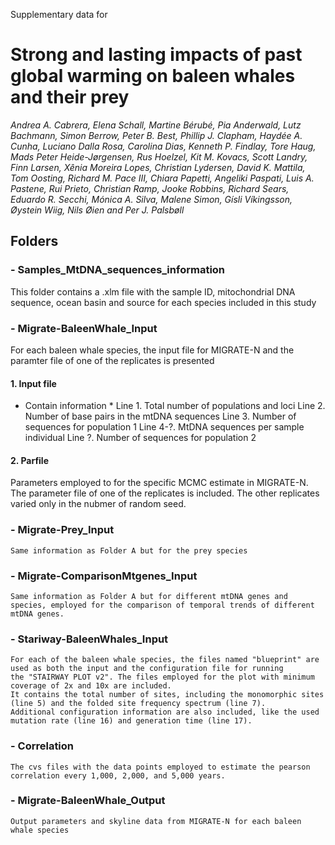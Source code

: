 Supplementary data for
# Strong and lasting impacts of past global warming on baleen whales and their prey

*Andrea A. Cabrera, Elena Schall, Martine Bérubé, Pia Anderwald, Lutz Bachmann, Simon Berrow, Peter B. Best, Phillip J. Clapham, Haydée A. Cunha, Luciano Dalla Rosa, Carolina Dias, Kenneth P. Findlay, Tore Haug, Mads Peter Heide-Jørgensen, Rus Hoelzel, Kit M. Kovacs, Scott Landry, Finn Larsen, Xênia Moreira Lopes, Christian Lydersen, David K. Mattila, Tom Oosting, Richard M. Pace III, Chiara Papetti, Angeliki Paspati, Luis A. Pastene, Rui Prieto, Christian Ramp, Jooke Robbins, Richard Sears, Eduardo R. Secchi, Mónica A. Silva, Malene Simon, Gísli Víkingsson, Øystein Wiig, Nils Øien and Per J. Palsbøll* 



## Folders
### - Samples_MtDNA_sequences_information
	
This folder contains a .xlm file with the sample ID, mitochondrial DNA sequence, ocean basin and source for each species included in this study
	
### - Migrate-BaleenWhale_Input
	
For each baleen whale species, the input file for MIGRATE-N and the paramter file of one of the replicates is presented
	
#### 1. Input file
	
* Contain information *
Line 1. Total number of populations and loci
Line 2. Number of base pairs in the mtDNA sequences
Line 3. Number of sequences for population 1
Line 4-?. MtDNA sequences per sample individual
Line ?. Number of sequences for population 2
	
#### 2. Parfile
	
Parameters employed to for the specific MCMC estimate in MIGRATE-N. The parameter file of one of the replicates is included. 
The other replicates varied only in the nubmer of random seed.

### - Migrate-Prey_Input

	Same information as Folder A but for the prey species 
	
### - Migrate-ComparisonMtgenes_Input

	Same information as Folder A but for different mtDNA genes and species, employed for the comparison of temporal trends of different mtDNA genes.

### - Stariway-BaleenWhales_Input

	For each of the baleen whale species, the files named "blueprint" are used as both the input and the configuration file for running 
	the "STAIRWAY PLOT v2". The files employed for the plot with minimum coverage of 2x and 10x are included. 
	It contains the total number of sites, including the monomorphic sites (line 5) and the folded site frequency spectrum (line 7).
	Additional configuration information are also included, like the used mutation rate (line 16) and generation time (line 17).

### - Correlation

	The cvs files with the data points employed to estimate the pearson correlation every 1,000, 2,000, and 5,000 years.

### - Migrate-BaleenWhale_Output

	Output parameters and skyline data from MIGRATE-N for each baleen whale species
